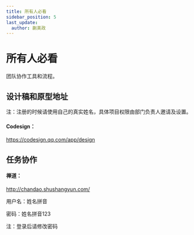 ```yaml
---
title: 所有人必看
sidebar_position: 5
last_update:
  author: 蒯美政
---
```


# 所有人必看

团队协作工具和流程。

## 设计稿和原型地址

注：注册的时候请使用自己的真实姓名，具体项目权限由部门负责人邀请及设置。

#### Codesign：

https://codesign.qq.com/app/design

## 任务协作

#### 禅道：

http://chandao.shushangyun.com/

用户名：姓名拼音

密码：姓名拼音123

注：登录后请修改密码
